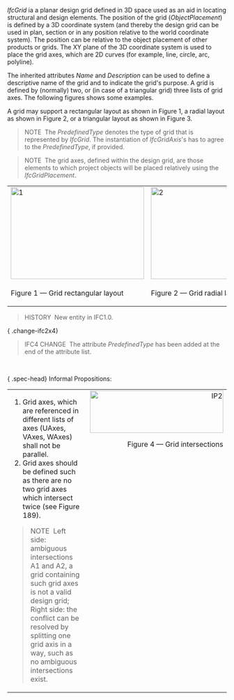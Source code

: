 _IfcGrid_ ia a planar design grid defined in 3D space used as an aid in locating structural and design elements. The position of the grid (_ObjectPlacement_) is defined by a 3D coordinate system (and thereby the design grid can be used in plan, section or in any position relative to the world coordinate system). The position can be relative to the object placement of other products or grids. The XY plane of the 3D coordinate system is used to place the grid axes, which are 2D curves (for example, line, circle, arc, polyline).

The inherited attributes _Name_ and _Description_ can be used to define a descriptive name of the grid and to indicate the grid's purpose. A grid is defined by (normally) two, or (in case of a triangular grid) three lists of grid axes. The following figures shows some examples.

A grid may support a rectangular layout as shown in Figure 1, a radial layout as shown in Figure 2, or a triangular layout as shown in Figure 3.

> NOTE&nbsp; The _PredefinedType_ denotes the type of grid that is represented by _IfcGrid_. The instantiation of _IfcGridAxis_'s has to agree to the _PredefinedType_, if provided.

> NOTE&nbsp; The grid axes, defined within the design grid, are those elements to which project objects will be placed relatively using the _IfcGridPlacement_.

<table cellpadding="2" cellspacing="2">
      <tbody>
        <tr>
          <td width="320">
            <img src="../../../../../../figures/ifcdesigngrid-type1.gif" alt="1" border="0" height="211" width="306">
          </td>
          <td width="320">
            <img src="../../../../../../figures/ifcdesigngrid-type2.gif" alt="2" border="0" height="211" width="306">
          </td>
          <td width="320">
            <img src="../../../../../../figures/ifcdesigngrid-type3.gif" alt="3" border="0" height="211" width="306">
          </td>
        </tr>
        <tr>
          <td width="320">
            <p class="figure">Figure 1 &mdash; Grid rectangular layout</p>
          </td>
          <td width="320">
            <p class="figure">Figure 2 &mdash; Grid radial layout</p>
          </td>
          <td width="320">
            <p class="figure">Figure 3 &mdash; Grid triangular layout</p>
          </td>
        </tr>
      </tbody>
    </table>

> HISTORY&nbsp; New entity in IFC1.0.

{ .change-ifc2x4}
> IFC4 CHANGE&nbsp; The attribute _PredefinedType_ has been added at the end of the attribute list.

&nbsp;

{ .spec-head}
Informal Propositions:

<table summary="IP">
      <tr>
        <td width="640">
          <ol>
            <li>Grid axes, which are referenced in different lists
            of axes (UAxes, VAxes, WAxes) shall not be parallel.
            </li>
            <li>Grid axes should be defined such as there are no
            two grid axes which intersect twice (see Figure 189).
            </li>
          </ol>
          <blockquote class="note">
            NOTE&nbsp; Left side: ambiguous intersections A1 and
            A2, a grid containing such grid axes is not a valid
            design grid;&nbsp; Right side: the conflict can be
            resolved by splitting one grid axis in a way, such as
            no ambiguous intersections exist.
          </blockquote>
        </td>
        <td align="right" valign="top" width="320">
          <img src="../../../../../../figures/ifcdesigngrid-ip2.gif" alt="IP2" border="0" height="97" width="306">
          <p class="figure">Figure 4 &mdash; Grid intersections</p>
        </td>
      </tr>
    </table>
